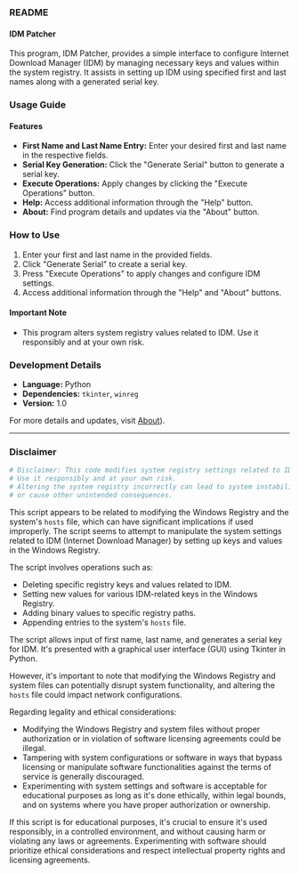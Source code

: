 ### README

#### IDM Patcher

This program, IDM Patcher, provides a simple interface to configure Internet Download Manager (IDM) by managing necessary keys and values within the system registry. It assists in setting up IDM using specified first and last names along with a generated serial key.

### Usage Guide

#### Features
- **First Name and Last Name Entry:** Enter your desired first and last name in the respective fields.
- **Serial Key Generation:** Click the "Generate Serial" button to generate a serial key.
- **Execute Operations:** Apply changes by clicking the "Execute Operations" button.
- **Help:** Access additional information through the "Help" button.
- **About:** Find program details and updates via the "About" button.

### How to Use
1. Enter your first and last name in the provided fields.
2. Click "Generate Serial" to create a serial key.
3. Press "Execute Operations" to apply changes and configure IDM settings.
4. Access additional information through the "Help" and "About" buttons.

#### Important Note
- This program alters system registry values related to IDM. Use it responsibly and at your own risk.

### Development Details
- **Language:** Python
- **Dependencies:** `tkinter`, `winreg`
- **Version:** 1.0

For more details and updates, visit [About](https://github.com/Mf-malaak)).

---

### Disclaimer

```python
# Disclaimer: This code modifies system registry settings related to IDM. 
# Use it responsibly and at your own risk. 
# Altering the system registry incorrectly can lead to system instability 
# or cause other unintended consequences.
```

This script appears to be related to modifying the Windows Registry and the system's `hosts` file, which can have significant implications if used improperly. The script seems to attempt to manipulate the system settings related to IDM (Internet Download Manager) by setting up keys and values in the Windows Registry.

The script involves operations such as:

- Deleting specific registry keys and values related to IDM.
- Setting new values for various IDM-related keys in the Windows Registry.
- Adding binary values to specific registry paths.
- Appending entries to the system's `hosts` file.

The script allows input of first name, last name, and generates a serial key for IDM. It's presented with a graphical user interface (GUI) using Tkinter in Python.

However, it's important to note that modifying the Windows Registry and system files can potentially disrupt system functionality, and altering the `hosts` file could impact network configurations.

Regarding legality and ethical considerations:

- Modifying the Windows Registry and system files without proper authorization or in violation of software licensing agreements could be illegal.
- Tampering with system configurations or software in ways that bypass licensing or manipulate software functionalities against the terms of service is generally discouraged.
- Experimenting with system settings and software is acceptable for educational purposes as long as it's done ethically, within legal bounds, and on systems where you have proper authorization or ownership.

If this script is for educational purposes, it's crucial to ensure it's used responsibly, in a controlled environment, and without causing harm or violating any laws or agreements. Experimenting with software should prioritize ethical considerations and respect intellectual property rights and licensing agreements.
